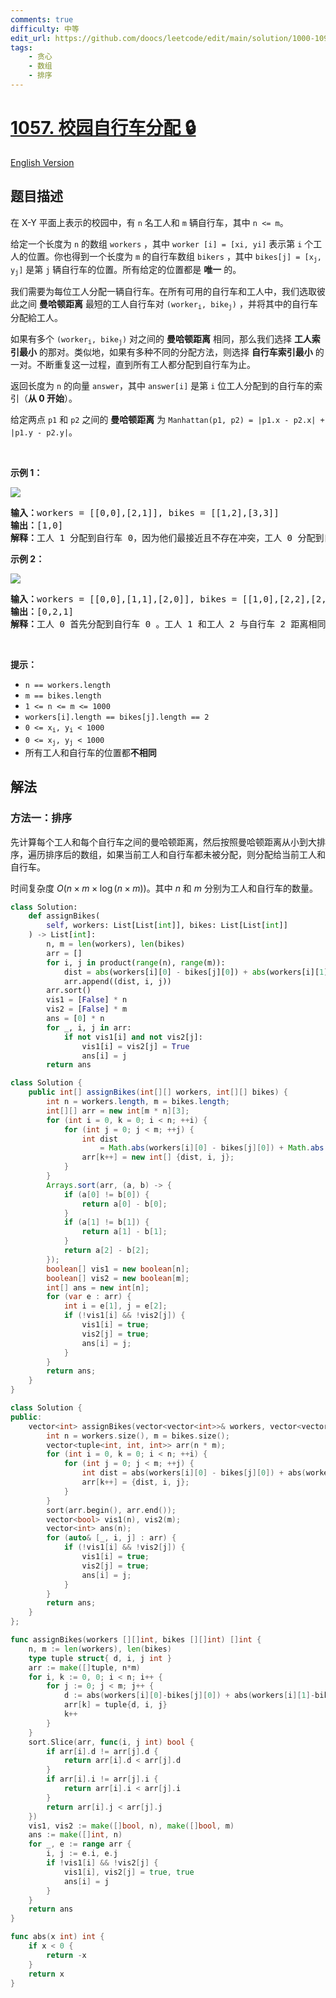 ```yaml
---
comments: true
difficulty: 中等
edit_url: https://github.com/doocs/leetcode/edit/main/solution/1000-1099/1057.Campus%20Bikes/README.md
tags:
    - 贪心
    - 数组
    - 排序
---
```


<!-- problem:start -->

# [1057. 校园自行车分配 🔒](https://leetcode.cn/problems/campus-bikes)

[English Version](/solution/1000-1099/1057.Campus%20Bikes/README_EN.md)

## 题目描述

<!-- description:start -->

<p>在 X-Y 平面上表示的校园中，有 <code>n</code> 名工人和 <code>m</code> 辆自行车，其中 <code>n &lt;= m</code>。</p>

<p>给定一个长度为 <code>n</code> 的数组&nbsp;<code>workers</code>&nbsp;，其中 <code>worker [i] = [xi, yi]</code>&nbsp;表示第 <code>i</code>&nbsp;个工人的位置。你也得到一个长度为 <code>m</code> 的自行车数组 <code>bikers</code> ，其中 <code>bikes[j] = [x<sub>j</sub>, y<sub>j</sub>]</code>&nbsp;是第 <code>j</code> 辆自行车的位置。所有给定的位置都是 <strong>唯一</strong> 的。</p>

<p>我们需要为每位工人分配一辆自行车。在所有可用的自行车和工人中，我们选取彼此之间 <strong>曼哈顿距离</strong> 最短的工人自行车对&nbsp;<code>(worker<sub>i</sub>, bike<sub>j</sub>)</code>&nbsp;，并将其中的自行车分配給工人。</p>

<p>如果有多个&nbsp;<code>(worker<sub>i</sub>, bike<sub>j</sub>)</code> 对之间的 <strong>曼哈顿距离</strong> 相同，那么我们选择 <strong>工人索引最小</strong> 的那对。类似地，如果有多种不同的分配方法，则选择 <strong>自行车索引最小</strong> 的一对。不断重复这一过程，直到所有工人都分配到自行车为止。</p>

<p>返回长度为 <code>n</code> 的向量 <code>answer</code>，其中 <code>answer[i]</code>&nbsp;是第 <code>i</code>&nbsp;位工人分配到的自行车的索引（<strong>从 0 开始</strong>）。</p>

<p>给定两点&nbsp;<code>p1</code>&nbsp;和&nbsp;<code>p2</code>&nbsp;之间的 <strong>曼哈顿距离</strong> 为&nbsp;<code>Manhattan(p1, p2) = |p1.x - p2.x| + |p1.y - p2.y|</code>。</p>

<p>&nbsp;</p>

<p><strong>示例 1：</strong></p>

<p><img src="https://fastly.jsdelivr.net/gh/doocs/leetcode@main/solution/1000-1099/1057.Campus%20Bikes/images/1261_example_1_v2.png" /></p>

<pre>
<strong>输入：</strong>workers = [[0,0],[2,1]], bikes = [[1,2],[3,3]]
<strong>输出：</strong>[1,0]
<strong>解释：</strong>工人 1 分配到自行车 0，因为他们最接近且不存在冲突，工人 0 分配到自行车 1 。所以输出是 [1,0]。
</pre>

<p><strong>示例 2：</strong></p>

<p><img src="https://fastly.jsdelivr.net/gh/doocs/leetcode@main/solution/1000-1099/1057.Campus%20Bikes/images/1261_example_2_v2.png" /></p>

<pre>
<strong>输入：</strong>workers = [[0,0],[1,1],[2,0]], bikes = [[1,0],[2,2],[2,1]]
<strong>输出：</strong>[0,2,1]
<strong>解释：</strong>工人 0 首先分配到自行车 0 。工人 1 和工人 2 与自行车 2 距离相同，因此工人 1 分配到自行车 2，工人 2 将分配到自行车 1 。因此输出为 [0,2,1]。
</pre>

<p>&nbsp;</p>

<p><strong>提示：</strong></p>

<ul>
	<li><code>n == workers.length</code></li>
	<li><code>m == bikes.length</code></li>
	<li><code>1 &lt;= n &lt;= m &lt;= 1000</code></li>
	<li><code>workers[i].length == bikes[j].length == 2</code></li>
	<li><code>0 &lt;= x<sub>i</sub>, y<sub>i</sub>&nbsp;&lt; 1000</code></li>
	<li><code>0 &lt;= x<sub>j</sub>, y<sub>j</sub>&nbsp;&lt; 1000</code></li>
	<li>所有工人和自行车的位置都<strong>不相同</strong></li>
</ul>

<!-- description:end -->

## 解法

<!-- solution:start -->

### 方法一：排序

先计算每个工人和每个自行车之间的曼哈顿距离，然后按照曼哈顿距离从小到大排序，遍历排序后的数组，如果当前工人和自行车都未被分配，则分配给当前工人和自行车。

时间复杂度 $O(n\times m\times \log (n\times m))$。其中 $n$ 和 $m$ 分别为工人和自行车的数量。

<!-- tabs:start -->

```python
class Solution:
    def assignBikes(
        self, workers: List[List[int]], bikes: List[List[int]]
    ) -> List[int]:
        n, m = len(workers), len(bikes)
        arr = []
        for i, j in product(range(n), range(m)):
            dist = abs(workers[i][0] - bikes[j][0]) + abs(workers[i][1] - bikes[j][1])
            arr.append((dist, i, j))
        arr.sort()
        vis1 = [False] * n
        vis2 = [False] * m
        ans = [0] * n
        for _, i, j in arr:
            if not vis1[i] and not vis2[j]:
                vis1[i] = vis2[j] = True
                ans[i] = j
        return ans
```

```java
class Solution {
    public int[] assignBikes(int[][] workers, int[][] bikes) {
        int n = workers.length, m = bikes.length;
        int[][] arr = new int[m * n][3];
        for (int i = 0, k = 0; i < n; ++i) {
            for (int j = 0; j < m; ++j) {
                int dist
                    = Math.abs(workers[i][0] - bikes[j][0]) + Math.abs(workers[i][1] - bikes[j][1]);
                arr[k++] = new int[] {dist, i, j};
            }
        }
        Arrays.sort(arr, (a, b) -> {
            if (a[0] != b[0]) {
                return a[0] - b[0];
            }
            if (a[1] != b[1]) {
                return a[1] - b[1];
            }
            return a[2] - b[2];
        });
        boolean[] vis1 = new boolean[n];
        boolean[] vis2 = new boolean[m];
        int[] ans = new int[n];
        for (var e : arr) {
            int i = e[1], j = e[2];
            if (!vis1[i] && !vis2[j]) {
                vis1[i] = true;
                vis2[j] = true;
                ans[i] = j;
            }
        }
        return ans;
    }
}
```

```cpp
class Solution {
public:
    vector<int> assignBikes(vector<vector<int>>& workers, vector<vector<int>>& bikes) {
        int n = workers.size(), m = bikes.size();
        vector<tuple<int, int, int>> arr(n * m);
        for (int i = 0, k = 0; i < n; ++i) {
            for (int j = 0; j < m; ++j) {
                int dist = abs(workers[i][0] - bikes[j][0]) + abs(workers[i][1] - bikes[j][1]);
                arr[k++] = {dist, i, j};
            }
        }
        sort(arr.begin(), arr.end());
        vector<bool> vis1(n), vis2(m);
        vector<int> ans(n);
        for (auto& [_, i, j] : arr) {
            if (!vis1[i] && !vis2[j]) {
                vis1[i] = true;
                vis2[j] = true;
                ans[i] = j;
            }
        }
        return ans;
    }
};
```

```go
func assignBikes(workers [][]int, bikes [][]int) []int {
	n, m := len(workers), len(bikes)
	type tuple struct{ d, i, j int }
	arr := make([]tuple, n*m)
	for i, k := 0, 0; i < n; i++ {
		for j := 0; j < m; j++ {
			d := abs(workers[i][0]-bikes[j][0]) + abs(workers[i][1]-bikes[j][1])
			arr[k] = tuple{d, i, j}
			k++
		}
	}
	sort.Slice(arr, func(i, j int) bool {
		if arr[i].d != arr[j].d {
			return arr[i].d < arr[j].d
		}
		if arr[i].i != arr[j].i {
			return arr[i].i < arr[j].i
		}
		return arr[i].j < arr[j].j
	})
	vis1, vis2 := make([]bool, n), make([]bool, m)
	ans := make([]int, n)
	for _, e := range arr {
		i, j := e.i, e.j
		if !vis1[i] && !vis2[j] {
			vis1[i], vis2[j] = true, true
			ans[i] = j
		}
	}
	return ans
}

func abs(x int) int {
	if x < 0 {
		return -x
	}
	return x
}
```

<!-- tabs:end -->

<!-- solution:end -->

<!-- problem:end -->
